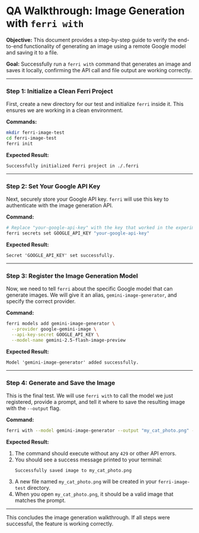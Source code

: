# QA Walkthrough: Image Generation with `ferri with`

**Objective:** This document provides a step-by-step guide to verify the end-to-end functionality of generating an image using a remote Google model and saving it to a file.

**Goal:** Successfully run a `ferri with` command that generates an image and saves it locally, confirming the API call and file output are working correctly.

---

### Step 1: Initialize a Clean Ferri Project

First, create a new directory for our test and initialize `ferri` inside it. This ensures we are working in a clean environment.

**Commands:**
```bash
mkdir ferri-image-test
cd ferri-image-test
ferri init
```

**Expected Result:**
```
Successfully initialized Ferri project in ./.ferri
```

---

### Step 2: Set Your Google API Key

Next, securely store your Google API key. `ferri` will use this key to authenticate with the image generation API.

**Command:**
```bash
# Replace "your-google-api-key" with the key that worked in the experiment
ferri secrets set GOOGLE_API_KEY "your-google-api-key"
```

**Expected Result:**
```
Secret 'GOOGLE_API_KEY' set successfully.
```

---

### Step 3: Register the Image Generation Model

Now, we need to tell `ferri` about the specific Google model that can generate images. We will give it an alias, `gemini-image-generator`, and specify the correct provider.

**Command:**
```bash
ferri models add gemini-image-generator \
  --provider google-gemini-image \
  --api-key-secret GOOGLE_API_KEY \
  --model-name gemini-2.5-flash-image-preview
```

**Expected Result:**
```
Model 'gemini-image-generator' added successfully.
```

---

### Step 4: Generate and Save the Image

This is the final test. We will use `ferri with` to call the model we just registered, provide a prompt, and tell it where to save the resulting image with the `--output` flag.

**Command:**
```bash
ferri with --model gemini-image-generator --output "my_cat_photo.png" -- "a photorealistic picture of a cat sleeping on a couch"
```

**Expected Result:**
1.  The command should execute without any `429` or other API errors.
2.  You should see a success message printed to your terminal:
    ```
    Successfully saved image to my_cat_photo.png
    ```
3.  A new file named `my_cat_photo.png` will be created in your `ferri-image-test` directory.
4.  When you open `my_cat_photo.png`, it should be a valid image that matches the prompt.

---

This concludes the image generation walkthrough. If all steps were successful, the feature is working correctly.

